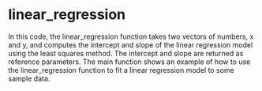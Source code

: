 # linear_regression

In this code, the linear_regression function takes two vectors of numbers, x and y, and computes the intercept and slope of the linear regression model using the least squares method. The intercept and slope are returned as reference parameters. The main function shows an example of how to use the linear_regression function to fit a linear regression model to some sample data.
